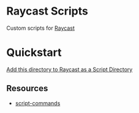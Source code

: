 # Raycast Scripts

Custom scripts for [Raycast](https://www.raycast.com/)

# Quickstart

[Add this directory to Raycast as a Script Directory](https://github.com/raycast/script-commands#install-script-commands-from-this-repository)

## Resources

- [script-commands](https://github.com/raycast/script-commands)
